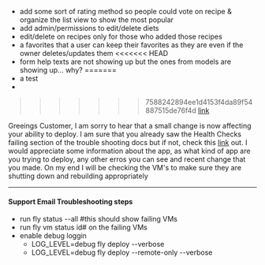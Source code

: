 - add some sort of rating method so people could vote on recipe & organize the list view to show the most popular 
- add admin/permissions to edit/delete diets
- edit/delete on recipes only for those who added those recipes
- a favorites that a user can keep their favorites as they are even if the owner deletes/updates them
<<<<<<< HEAD
- form help texts are not showing up but the ones from models are showing up... why?
=======
- a test
- 
>>>>>>> 7588242894ee1d4153f4da89f54887515de76f4d
[link](https://fly.io/docs/getting-started/troubleshooting/#health-checks-failing)

Greeings Customer,
I am sorry to hear that a small change is now affecting your ability to deploy. I am sure that you already saw the Health Checks failing section of the trouble shooting docs but if not, check this [link](https://fly.io/docs/getting-started/troubleshooting/#health-checks-failing) out. I would appreciate some information about the app, as what kind of app are you trying to deploy, any other erros you can see and recent change that you made. On my end I will be checking the VM's to make sure they are shutting down and rebuilding appropriately 

---

#### Support Email Troubleshooting steps
- run fly status --all #this should show failing VMs
- run fly vm status id# on the failing VMs
- enable debug loggin
  - LOG_LEVEL=debug fly deploy --verbose
  - LOG_LEVEL=debug fly deploy --remote-only --verbose
